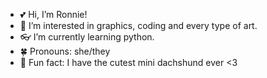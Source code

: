 - 💕 Hi, I’m Ronnie!
- 🎨 I’m interested in graphics, coding and every type of art.
- 👓 I’m currently learning python.
- 🍀 Pronouns: she/they
- 🐾 Fun fact: I have the cutest mini dachshund ever <3

<!---
quitewavy/quitewavy is a ✨ special ✨ repository because its `README.md` (this file) appears on your GitHub profile.
You can click the Preview link to take a look at your changes.
--->
